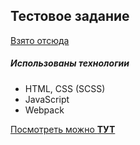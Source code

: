## Тестовое задание


[Взято отсюда](https://github.com/appbooster/test-assignments/blob/master/tasks/html-css.md)

##### Использованы технологии
 * HTML, CSS (SCSS)
 * JavaScript
 * Webpack

 [Посмотреть можно **ТУТ**](https://alex-maskall.github.io/test-appbooster/dist/)
 
